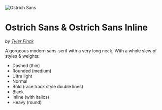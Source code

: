 ![Ostrich Sans](https://github.com/theleagueof/ostrich-sans/raw/master/images/ostrich-sans-1.jpeg)

Ostrich Sans & Ostrich Sans Inline
==================================

_by [Tyler Finck](https://www.tylerfinck.com/)_

A gorgeous modern sans-serif with a very long neck. With a whole slew of styles & weights:

- Dashed (thin)
- Rounded (medium)
- Ultra light
- Normal
- Bold (race track style double lines)
- Black
- Inline (with italics)
- Heavy (round)

